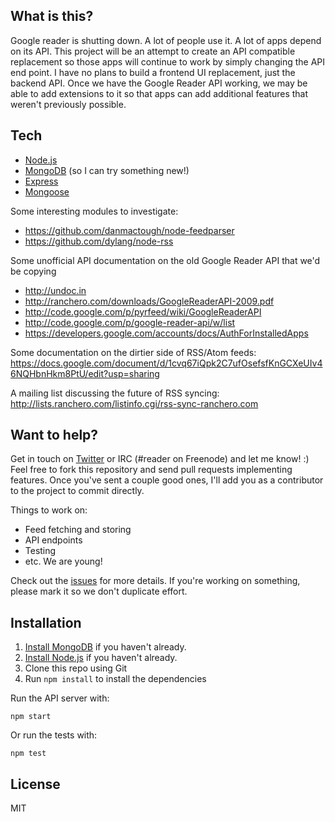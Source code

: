 ## What is this?

Google reader is shutting down.  A lot of people use it.  A lot of apps depend on its API.
This project will be an attempt to create an API compatible replacement so those apps will 
continue to work by simply changing the API end point.  I have no plans to build a frontend UI 
replacement, just the backend API.  Once we have the Google Reader API working, we may be able
to add extensions to it so that apps can add additional features that weren't previously possible.

## Tech

* [Node.js](http://nodejs.org/)
* [MongoDB](http://www.mongodb.org) (so I can try something new!)
* [Express](http://expressjs.com/)
* [Mongoose](http://mongoosejs.com/)

Some interesting modules to investigate:

* https://github.com/danmactough/node-feedparser
* https://github.com/dylang/node-rss

Some unofficial API documentation on the old Google Reader API that we'd be copying

* http://undoc.in
* http://ranchero.com/downloads/GoogleReaderAPI-2009.pdf
* http://code.google.com/p/pyrfeed/wiki/GoogleReaderAPI
* http://code.google.com/p/google-reader-api/w/list
* https://developers.google.com/accounts/docs/AuthForInstalledApps

Some documentation on the dirtier side of RSS/Atom feeds:
https://docs.google.com/document/d/1cvq67iQpk2C7ufOsefsfKnGCXeUIv46NQHbnHkm8PtU/edit?usp=sharing

A mailing list discussing the future of RSS syncing:
http://lists.ranchero.com/listinfo.cgi/rss-sync-ranchero.com

## Want to help?

Get in touch on [Twitter](http://twitter.com/devongovett) or IRC (#reader on Freenode) 
and let me know! :) Feel free to fork this repository and send pull requests implementing features.  Once you've sent a couple good ones, I'll add you as a contributor to the project to commit directly.

Things to work on:

* Feed fetching and storing
* API endpoints
* Testing
* etc. We are young!

Check out the [issues](https://github.com/devongovett/reader/issues) for more details.  If you're
working on something, please mark it so we don't duplicate effort.

## Installation

1. [Install MongoDB](http://docs.mongodb.org/manual/installation/) if you haven't already.
2. [Install Node.js](http://nodejs.org/) if you haven't already.
3. Clone this repo using Git
4. Run `npm install` to install the dependencies

Run the API server with:

    npm start
    
Or run the tests with:

    npm test

## License

MIT
